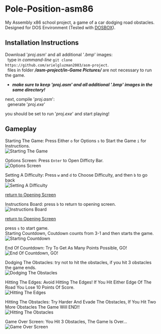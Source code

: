 # Pole-Position-asm86
My Assembly x86 school project, a game of a car dodging road obstacles.
Designed for DOS Environment (Tested with [DOSBOX](https://www.dosbox.com/)).

## Installation Instructions
Download '_proj.asm_' and all additional '_.bmp_' images:</br>&nbsp;
type in _command-line_ `git clone https://github.com/arielgluzman2003/asm-project`.</br>&nbsp;
files in folder ***/asm-project/in-Game Pictures/*** are not necessary to run the game.

* ***make sure to keep '_proj.asm_' and all additional '_.bmp_' images in the same directory!***

next, compile '_proj.asm_':</br>&nbsp;
generate '_proj.exe_'

you should be set to run '_proj.exe_' and start playing!

## Gameplay
Starting The Game: Press Either `o` for Options `s` to Start the Game `i` for Instructions.</br>
![Starting The Game](https://github.com/arielgluzman2003/asm-project/blob/master/In-Game%20Pictures/Opening%20Screen.png)

Options Screen: Press `Enter` to Open Difficty Bar.</br>
![Options Screen](https://github.com/arielgluzman2003/asm-project/blob/master/In-Game%20Pictures/Options%20Screen.png)

Setting A Difficulty: Press `w` and `d` to Choose Difficulty, and then `b` to go back</br>
![Setting A Difficulty](https://github.com/arielgluzman2003/asm-project/blob/master/In-Game%20Pictures/Setting%20Difficulty.png)

[return to Opening Screen](#gameplay) </br>

Instructions Board: press `b` to return to opening screen.</br>
![Instructions Board](https://github.com/arielgluzman2003/asm-project/blob/master/In-Game%20Pictures/Instructions%20Board.png)

[return to Opening Screen](#gameplay) </br>

press `s` to start game.</br>
Starting Countdown, Coutdown counts from 3-1 and then starts the game.</br>
![Starting Countdown](https://github.com/arielgluzman2003/asm-project/blob/master/In-Game%20Pictures/Starting%20Countdown.png)

End Of Countdown: Try To Get As Many Points Possible, GO!</br>
![End Of Countdown, GO!](https://github.com/arielgluzman2003/asm-project/blob/master/In-Game%20Pictures/End%20of%20Countdown.png)

Dodging The Obstacles: try not to hit the obstacles, if you hit 3 obstacles the game ends.</br>
![Dodging The Obstacles](https://github.com/arielgluzman2003/asm-project/blob/master/In-Game%20Pictures/Dodge%20the%20Obstacles.png)

Hitting The Edges: Avoid Hitting The Edges! If You Hit Either Edge Of The Road You Lose 10 Points Of Score.</br>
![Hitting The Edges](https://github.com/arielgluzman2003/asm-project/blob/master/In-Game%20Pictures/Hitting%20the%20edges.png)

Hitting The Obstacles: Try Harder And Evade The Obstacles, If You Hit Two More Obstacles The Game Will END!!</br>
![Hitting The Obstacles](https://github.com/arielgluzman2003/asm-project/blob/master/In-Game%20Pictures/Hitting%20Obstacles.png)

Game Over Screen: You Hit 3 Obstacles, The Game Is Over...</br>
![Game Over Screen](https://github.com/arielgluzman2003/asm-project/blob/master/In-Game%20Pictures/Game%20Over%20Screen.png)

